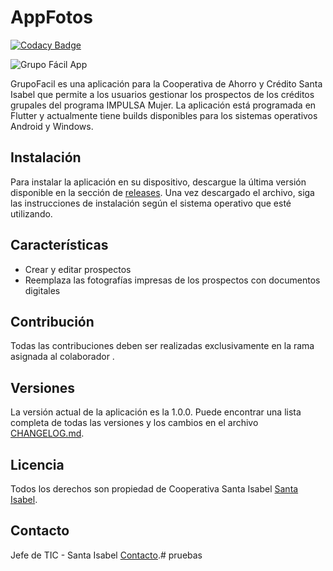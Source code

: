 # AppFotos

[![Codacy Badge](https://api.codacy.com/project/badge/Grade/6ddf0939c97645588650366b3ad62d2a)](https://app.codacy.com/gh/Alexander12144/pruebas?utm_source=github.com&utm_medium=referral&utm_content=Alexander12144/pruebas&utm_campaign=Badge_Grade)


![Grupo Fácil App](https://drive.google.com/uc?export=view&id=19QhuHsbfgJW-N_wQS9puXZ-dze9yA5fi)

GrupoFacil es una aplicación para la Cooperativa de Ahorro y Crédito Santa Isabel que permite a los usuarios gestionar los prospectos de los créditos grupales del programa IMPULSA Mujer. La aplicación está programada en Flutter y actualmente tiene builds disponibles para los sistemas operativos Android y Windows.

## Instalación

Para instalar la aplicación en su dispositivo, descargue la última versión disponible en la sección de [releases](https://github.com/mataramasantaisabel/app_fotos_apk/releases). Una vez descargado el archivo, siga las instrucciones de instalación según el sistema operativo que esté utilizando.

## Características

- Crear y editar prospectos
- Reemplaza las fotografías impresas de los prospectos con documentos digitales

## Contribución

Todas las contribuciones deben ser realizadas exclusivamente en la rama asignada al colaborador .

## Versiones

La versión actual de la aplicación es la 1.0.0. Puede encontrar una lista completa de todas las versiones y los cambios en el archivo [CHANGELOG.md](https://github.com/mataramasantaisabel/app_fotos_apk/blob/master/CHANGELOG.md).

## Licencia

Todos los derechos son propiedad de Cooperativa Santa Isabel [Santa Isabel](https://santaisabel.com.pe/).

## Contacto

Jefe de TIC - Santa Isabel [Contacto](http://wa.me/51970178273).# pruebas

